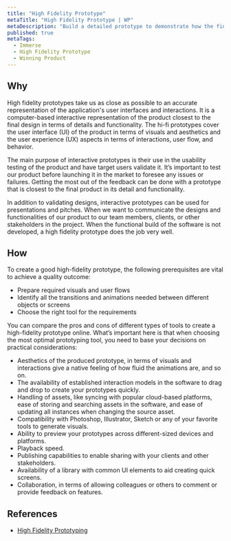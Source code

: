 ```yaml
---
title: "High Fidelity Prototype"
metaTitle: "High Fidelity Prototype | WP"
metaDescription: "Build a detailed prototype to demonstrate how the final product would operate and obtain feedback."
published: true
metaTags:
  - Immerse
  - High Fidelity Prototype
  - Winning Product 
---
```



## Why
High fidelity prototypes take us as close as possible to an accurate representation of the application's user interfaces and interactions. It is a computer-based interactive representation of the product closest to the final design in terms of details and functionality. The hi-fi prototypes cover the user interface (UI) of the product in terms of visuals and aesthetics and the user experience (UX) aspects in terms of interactions, user flow, and behavior.

The main purpose of interactive prototypes is their use in the usability testing of the product and have target users validate it. It’s important to test our product before launching it in the market to foresee any issues or failures. Getting the most out of the feedback can be done with a prototype that is closest to the final product in its detail and functionality.

In addition to validating designs, interactive prototypes can be used for presentations and pitches. When we want to communicate the designs and functionalities of our product to our team members, clients, or other stakeholders in the project. When the functional build of the software is not developed, a high fidelity prototype does the job very well.

## How
To create a good high-fidelity prototype, the following prerequisites are vital to achieve a quality outcome: 

- Prepare required visuals and user flows
- Identify all the transitions and animations needed between different objects or screens 
- Choose the right tool for the requirements 

You can compare the pros and cons of different types of tools to create a high-fidelity prototype online. What’s important here is that when choosing the most optimal prototyping tool, you need to base your decisions on practical considerations:

- Aesthetics of the produced prototype, in terms of visuals and interactions give a native feeling of how fluid the animations are, and so on.
- The availability of established interaction models in the software to drag and drop to create your prototypes quickly.
- Handling of assets, like syncing with popular cloud-based platforms, ease of storing and searching assets in the software, and ease of updating all instances when changing the source asset.
- Compatibility with Photoshop, Illustrator, Sketch or any of your favorite tools to generate visuals.
- Ability to preview your prototypes across different-sized devices and platforms.
- Playback speed.
- Publishing capabilities to enable sharing with your clients and other stakeholders.
- Availability of a library with common UI elements to aid creating quick screens.
- Collaboration, in terms of allowing colleagues or others to comment or provide feedback on features.

## References
- [High Fidelity Prototyping](https://blog.prototypr.io/high-fidelity-prototyping-what-when-why-and-how-f5bbde6a7fd4)
